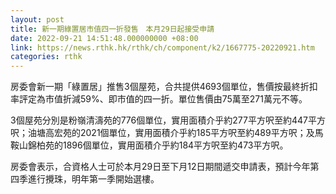 ```yaml
---
layout: post
title: 新一期綠置居市值四一折發售　本月29日起接受申請
date: 2022-09-21 14:51:48.000000000 +08:00
link: https://news.rthk.hk/rthk/ch/component/k2/1667775-20220921.htm
categories: rthk
---
```


房委會新一期「綠置居」推售3個屋苑，合共提供4693個單位，售價按最終折扣率評定為市值折減59%、即市值的四一折。單位售價由75萬至271萬元不等。

3個屋苑分別是粉嶺清濤苑的776個單位，實用面積介乎約277平方呎至約447平方呎；油塘高宏苑的2021個單位，實用面積介乎約185平方呎至約489平方呎；及馬鞍山錦柏苑的1896個單位，實用面積介乎約184平方呎至約473平方呎。

房委會表示，合資格人士可於本月29日至下月12日期間遞交申請表，預計今年第四季進行攪珠，明年第一季開始選樓。
